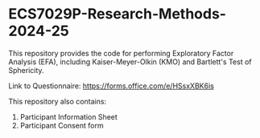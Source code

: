 # ECS7029P-Research-Methods-2024-25

This repository provides the code for performing Exploratory Factor Analysis (EFA), including Kaiser-Meyer-Olkin (KMO) and Bartlett's Test of Sphericity.

Link to Questionnaire: https://forms.office.com/e/HSsxXBK6is

This repository also contains: 
1. Participant Information Sheet
2. Participant Consent form
